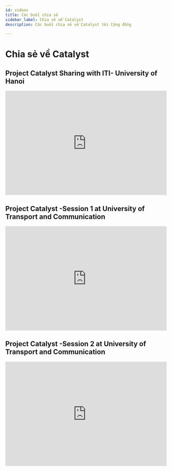 ```yaml
---
id: videos
title: Các buổi chia sẻ
sidebar_label: Chia sẻ về Catalyst
description: Các buổi chia sẻ về Catalyst tới Cộng đồng

--- 
```

# Chia sẻ về Catalyst
## Project Catalyst Sharing with ITI- University of Hanoi

<iframe width="100%" height="325" src="https://www.youtube.com/embed/BmcbITfPoqA" frameborder="0" allow="accelerometer; autoplay; clipboard-write; encrypted-media; gyroscope; picture-in-picture fullscreen"></iframe>

## Project Catalyst -Session 1 at University of Transport and Communication

<iframe width="100%" height="325" src="https://www.youtube.com/embed/qHsagsnVDG8" frameborder="0" allow="accelerometer; autoplay; clipboard-write; encrypted-media; gyroscope; picture-in-picture fullscreen"></iframe>



## Project Catalyst -Session 2 at University of Transport and Communication

<iframe width="100%" height="325" src="https://www.youtube.com/embed/0L-g_oiTprs" frameborder="0" allow="accelerometer; autoplay; clipboard-write; encrypted-media; gyroscope; picture-in-picture fullscreen"></iframe>

